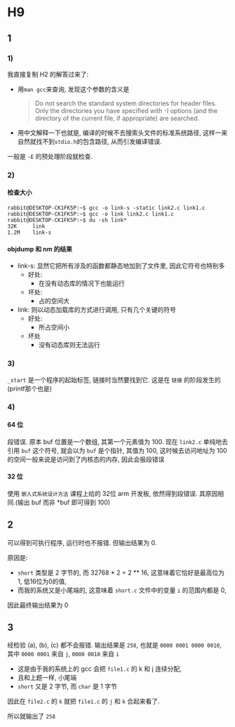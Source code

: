 # H9

## 1
### 1)
我直接复制 H2 的解答过来了:

- 用`man gcc`来查询, 发现这个参数的含义是

  > Do not search the standard system directories for header files.  Only the directories you have specified with -I options (and the directory of the current file, if appropriate) are searched.

- 用中文解释一下也就是, 编译的时候不去搜索头文件的标准系统路径, 这样一来自然就找不到`stdio.h`的包含路径, 从而引发编译错误.

一般是 `-E` 的预处理阶段就检查.

### 2)
#### 检查大小
```shell
rabbit@DESKTOP-CK1FK5P:~$ gcc -o link-s -static link2.c link1.c
rabbit@DESKTOP-CK1FK5P:~$ gcc -o link link2.c link1.c
rabbit@DESKTOP-CK1FK5P:~$ du -sh link*
32K     link
1.2M    link-s
```
#### objdump 和 nm 的结果

- link-s: 显然它把所有涉及的函数都静态地加到了文件里, 因此它符号也特别多
  - 好处:
    - 在没有动态库的情况下也能运行
  - 坏处:
    - 占的空间大
- link: 则以动态加载库的方式进行调用, 只有几个关键的符号
  - 好处:
    - 所占空间小
  - 坏处
    - 没有动态库则无法运行

### 3)
`_start` 是一个程序的起始标签, 链接时当然要找到它. 这是在 `链接` 的阶段发生的(printf那个也是)

### 4)

#### 64 位

段错误.
原本 buf 位置是一个数组, 其第一个元素值为 100.
现在 `link2.c` 单纯地去引用 `buf` 这个符号, 就会以为 `buf` 是个指针, 其值为 100, 这时候去访问地址为 100 的空间一般来说是访问到了内核态的内存, 因此会报段错误

#### 32 位
使用 `嵌入式系统设计方法` 课程上给的 32位 arm 开发板, 依然得到段错误. 其原因相同.(输出 buf 而非 *buf 即可得到 100)


## 2

可以得到可执行程序, 运行时也不报错. 但输出结果为 0.

原因是:
- `short` 类型是 2 字节的, 而 32768 * 2 = 2 ** 16, 这意味着它恰好是最高位为1, 低16位为0的值,
- 而我的系统又是小尾端的, 这意味着 `short.c` 文件中的变量 `i` 的范围内都是 0, 

因此最终输出结果为 0

## 3
经检验 (a), (b), (c) 都不会报错.
输出结果是 `258`, 也就是 `0000 0001 0000 0010`, 其中 `0000 0001` 来自 `j`, `0000 0010` 来自 `i`

- 这是由于我的系统上的 gcc 会把 `file1.c` 的 k 和 j 连续分配, 
- 且和上题一样, 小尾端
- `short` 又是 2 字节, 而 `char` 是 1 字节

因此在 `file2.c` 的 `k` 就把 `file1.c` 的 `j` 和 `k` 合起来看了.

所以就输出了 `258`
